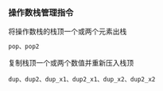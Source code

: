 ### 操作数栈管理指令

将操作数栈的栈顶一个或两个元素出栈

```java
pop、pop2
```

复制栈顶一个或两个数值并重新压入栈顶

```
dup、dup2、dup_x1、dup2_x1、dup_x2、dup2_x2
```

